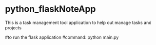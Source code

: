 # python_flaskNoteApp
This is a task management tool application to help out manage tasks and projects

#to run the flask application
#command: python main.py
